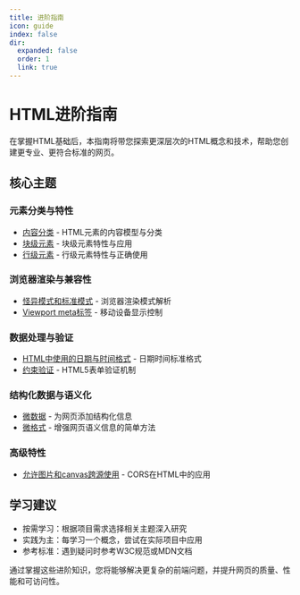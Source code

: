 ```yaml
---
title: 进阶指南
icon: guide
index: false
dir:
  expanded: false
  order: 1
  link: true
---
```


# HTML进阶指南

在掌握HTML基础后，本指南将带您探索更深层次的HTML概念和技术，帮助您创建更专业、更符合标准的网页。

## 核心主题

### 元素分类与特性
- [内容分类](./01内容分类.md) - HTML元素的内容模型与分类
- [块级元素](./02块级元素.md) - 块级元素特性与应用
- [行级元素](./03行级元素.md) - 行级元素特性与正确使用

### 浏览器渲染与兼容性
- [怪异模式和标准模式](./04怪异模式和标准模式.md) - 浏览器渲染模式解析
- [Viewport meta标签](./09Viewport_meta标签.md) - 移动设备显示控制

### 数据处理与验证
- [HTML中使用的日期与时间格式](./05HTML中使用的日期与时间格式.md) - 日期时间标准格式
- [约束验证](./06约束验证.md) - HTML5表单验证机制

### 结构化数据与语义化
- [微数据](./07微数据.md) - 为网页添加结构化信息
- [微格式](./08微格式.md) - 增强网页语义信息的简单方法

### 高级特性
- [允许图片和canvas跨源使用](./10允许图片和canvas跨源使用.md) - CORS在HTML中的应用

## 学习建议

- 按需学习：根据项目需求选择相关主题深入研究
- 实践为主：每学习一个概念，尝试在实际项目中应用
- 参考标准：遇到疑问时参考W3C规范或MDN文档

通过掌握这些进阶知识，您将能够解决更复杂的前端问题，并提升网页的质量、性能和可访问性。